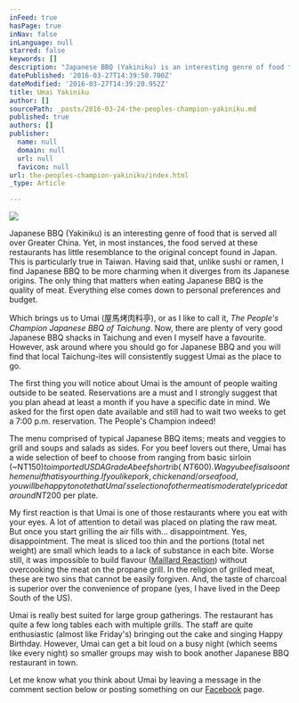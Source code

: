 ```yaml
---
inFeed: true
hasPage: true
inNav: false
inLanguage: null
starred: false
keywords: []
description: "Japanese BBQ (Yakiniku) is an interesting genre of food that is served all over Greater China. Yet, in most instances, the food served at these restaurants has little resemblance to the\_original concept found in Japan. \_This is particularly true in Taiwan. \_Having said that, unlike sushi or ramen, I find Japanese BBQ to be more charming when it diverges from its Japanese origins. \_The only thing that matters\_when eating Japanese BBQ is the quality of meat. \_Everything else comes down to personal preferences and budget."
datePublished: '2016-03-27T14:39:50.700Z'
dateModified: '2016-03-27T14:39:20.952Z'
title: Umai Yakiniku
author: []
sourcePath: _posts/2016-03-24-the-peoples-champion-yakiniku.md
published: true
authors: []
publisher:
  name: null
  domain: null
  url: null
  favicon: null
url: the-peoples-champion-yakiniku/index.html
_type: Article

---
```

![](https://the-grid-user-content.s3-us-west-2.amazonaws.com/2ddd1797-4210-42ad-86e6-31218d2cb0ac.jpg)

Japanese BBQ (Yakiniku) is an interesting genre of food that is served all over Greater China. Yet, in most instances, the food served at these restaurants has little resemblance to the original concept found in Japan.  This is particularly true in Taiwan.  Having said that, unlike sushi or ramen, I find Japanese BBQ to be more charming when it diverges from its Japanese origins.  The only thing that matters when eating Japanese BBQ is the quality of meat.  Everything else comes down to personal preferences and budget.

Which brings us to Umai (屋馬烤肉料亭), or as I like to call it, _The People's Champion Japanese BBQ of Taichung_.  Now, there are plenty of very good Japanese BBQ shacks in Taichung and even I myself have a favourite.  However, ask around where you should go for Japanese BBQ and you will find that local Taichung-ites will consistently suggest Umai as the place to go.

The first thing you will notice about Umai is the amount of people waiting outside to be seated.  Reservations are a must and I strongly suggest that you plan ahead at least a month if you have a specific date in mind.  We asked for the first open date available and still had to wait two weeks to get a 7:00 p.m. reservation.  The People's Champion indeed!

The menu comprised of typical Japanese BBQ items; meats and veggies to grill and soups and salads as sides.  For you beef lovers out there, Umai has a wide selection of beef to choose from ranging from basic sirloin (~NT$150) to imported USDA Grade A beef short rib (~NT600).  Wagyu beef is also on the menu if that is your thing.  If you like pork, chicken and/or seafood, you will be happy to note that Umai's selection of other meat is moderately priced at around NT$200 per plate.

My first reaction is that Umai is one of those restaurants where you eat with your eyes.  A lot of attention to detail was placed on plating the raw meat.  But once you start grilling the air fills with... disappointment.  Yes, disappointment.  The meat is sliced too thin and the portions (total net weight) are small which leads to a lack of substance in each bite.  Worse still, it was impossible to build flavour ([Maillard Reaction][0]) without overcooking the meat on the propane grill.  In the religion of grilled meat, these are two sins that cannot be easily forgiven.  And, the taste of charcoal is superior over the convenience of propane (yes, I have lived in the Deep South of the US).

Umai is really best suited for large group gatherings.  The restaurant has quite a few long tables each with multiple grills.  The staff are quite enthusiastic (almost like Friday's) bringing out the cake and singing Happy Birthday.  However, Umai can get a bit loud on a busy night (which seems like every night) so smaller groups may wish to book another Japanese BBQ restaurant in town.

Let me know what you think about Umai by leaving a message in the comment section below or posting something on our [Facebook][1] page.

  
  


[0]: https://en.wikipedia.org/wiki/Maillard_reaction
[1]: https://www.facebook.com/taichungfoodie/?ref=hl